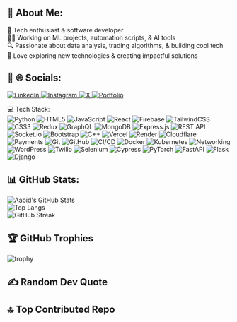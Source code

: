 ## 💫 About Me:  
🚀 Tech enthusiast & software developer  
👨‍💻 Working on ML projects, automation scripts, & AI tools  
🔍 Passionate about data analysis, trading algorithms, & building cool tech  
🌟 Love exploring new technologies & creating impactful solutions  

## 🔗 🌐 Socials:  
<p align="left">
  <a href="https://www.linkedin.com/in/md-aabid-hussain-852a72255/" target="_blank">
    <img alt="LinkedIn" src="https://img.shields.io/badge/LinkedIn-0077B5?style=for-the-badge&logo=linkedin&logoColor=white" />
  </a>
  <a href="https://instagram.com/aabid2947" target="_blank">
    <img alt="Instagram" src="https://img.shields.io/badge/Instagram-E4405F?style=for-the-badge&logo=instagram&logoColor=white" />
  </a>
  <a href="https://x.com/aabid2947" target="_blank">
    <img alt="X" src="https://img.shields.io/badge/X-000000?style=for-the-badge&logo=twitter&logoColor=white" />
  </a>
  <a href="https://portfolio-alpha-neon-44.vercel.app/" target="_blank">
    <img alt="Portfolio" src="https://img.shields.io/badge/Portfolio-24292e?style=for-the-badge&logo=vercel&logoColor=white" />
  </a>
</p>

💻 Tech Stack:  
![Python](https://camo.githubusercontent.com/0d0779a129f1dcf6c31613b701fe0646fd4e4d2ed2a7cbd61b27fd5514baa938/68747470733a2f2f696d672e736869656c64732e696f2f62616467652f707974686f6e2d3336373041303f7374796c653d666f722d7468652d6261646765266c6f676f3d707974686f6e266c6f676f436f6c6f723d666664643534)
![HTML5](https://camo.githubusercontent.com/d4d9d935f85b68223a3514c6a889ea3ed6a77afb5f560c05baa1a1b168077830/68747470733a2f2f696d672e736869656c64732e696f2f62616467652f68746d6c352d2532334533344632362e7376673f7374796c653d666f722d7468652d6261646765266c6f676f3d68746d6c35266c6f676f436f6c6f723d7768697465)
![JavaScript](https://camo.githubusercontent.com/29d02b3669d6450d67e043cf5909e740dcb94c1e2306d88ac48b15b4ec55dc65/68747470733a2f2f696d672e736869656c64732e696f2f62616467652f6a6176617363726970742d2532333332333333302e7376673f7374796c653d666f722d7468652d6261646765266c6f676f3d6a617661736372697074266c6f676f436f6c6f723d253233463744463145)
![React](https://img.shields.io/badge/react-%2361DAFB.svg?style=for-the-badge&logo=react&logoColor=black)
![Firebase](https://img.shields.io/badge/firebase-%23039BE5.svg?style=for-the-badge&logo=firebase)
![TailwindCSS](https://img.shields.io/badge/tailwindcss-%2338B2AC.svg?style=for-the-badge&logo=tailwind-css&logoColor=white)
![CSS3](https://img.shields.io/badge/css3-%231572B6.svg?style=for-the-badge&logo=css3&logoColor=white)
![Redux](https://img.shields.io/badge/redux-%23764ABC.svg?style=for-the-badge&logo=redux&logoColor=white)
![GraphQL](https://img.shields.io/badge/graphql-%23E10098.svg?style=for-the-badge&logo=graphql&logoColor=white)
![MongoDB](https://img.shields.io/badge/mongodb-%2347A248.svg?style=for-the-badge&logo=mongodb&logoColor=white)
![Express.js](https://img.shields.io/badge/express.js-%23404d59.svg?style=for-the-badge&logo=express&logoColor=white)
![REST API](https://img.shields.io/badge/api-%2300ACEE.svg?style=for-the-badge&logo=fastapi&logoColor=white)
![Socket.io](https://img.shields.io/badge/socket.io-%23010101.svg?style=for-the-badge&logo=socket.io&logoColor=white)
![Bootstrap](https://img.shields.io/badge/bootstrap-%237952B3.svg?style=for-the-badge&logo=bootstrap&logoColor=white)
![C++](https://img.shields.io/badge/C++-%2300599C.svg?style=for-the-badge&logo=c%2B%2B&logoColor=white)
![Vercel](https://img.shields.io/badge/vercel-%23000000.svg?style=for-the-badge&logo=vercel&logoColor=white)
![Render](https://img.shields.io/badge/render-%23202020.svg?style=for-the-badge&logo=render&logoColor=white)
![Cloudflare](https://img.shields.io/badge/cloudflare-%23F38020.svg?style=for-the-badge&logo=cloudflare&logoColor=white)
![Payments](https://img.shields.io/badge/payment-%2320C997.svg?style=for-the-badge&logo=paypal&logoColor=white)
![Git](https://img.shields.io/badge/git-%23F05033.svg?style=for-the-badge&logo=git&logoColor=white)
![GitHub](https://img.shields.io/badge/github-%23181717.svg?style=for-the-badge&logo=github&logoColor=white)
![CI/CD](https://img.shields.io/badge/ci%2Fcd-%23FF6C37.svg?style=for-the-badge&logo=githubactions&logoColor=white)
![Docker](https://img.shields.io/badge/docker-%232496ED.svg?style=for-the-badge&logo=docker&logoColor=white)
![Kubernetes](https://img.shields.io/badge/kubernetes-%23326CE5.svg?style=for-the-badge&logo=kubernetes&logoColor=white)
![Networking](https://img.shields.io/badge/networking-%234285F4.svg?style=for-the-badge&logo=cloud&logoColor=white)
![WordPress](https://img.shields.io/badge/wordpress-%23117AC9.svg?style=for-the-badge&logo=wordpress&logoColor=white)
![Twilio](https://img.shields.io/badge/twilio-%23F22F46.svg?style=for-the-badge&logo=twilio&logoColor=white)
![Selenium](https://img.shields.io/badge/selenium-%2343B02A.svg?style=for-the-badge&logo=selenium&logoColor=white)
![Cypress](https://img.shields.io/badge/cypress-%23172A3A.svg?style=for-the-badge&logo=cypress&logoColor=white)
![PyTorch](https://img.shields.io/badge/pytorch-%23EE4C2C.svg?style=for-the-badge&logo=pytorch&logoColor=white)
![FastAPI](https://img.shields.io/badge/fastapi-%2300ACEE.svg?style=for-the-badge&logo=fastapi&logoColor=white)
![Flask](https://img.shields.io/badge/flask-%23000000.svg?style=for-the-badge&logo=flask&logoColor=white)
![Django](https://img.shields.io/badge/django-%23092E20.svg?style=for-the-badge&logo=django&logoColor=white)


## 📊 GitHub Stats:
![Aabid's GitHub Stats](https://github-readme-stats.vercel.app/api?username=aabid2947&show_icons=true&theme=radical)  
![Top Langs](https://github-readme-stats.vercel.app/api/top-langs/?username=aabid2947&layout=compact&theme=radical)  
![GitHub Streak](https://streak-stats.demolab.com?user=aabid2947&theme=radical&hide_border=true)



## 🏆 GitHub Trophies
![trophy](https://github-profile-trophy.vercel.app/?username=aabid2947&theme=radical&no-frame=true&row=2&column=4)


## ✍️ Random Dev Quote


## 🔝 Top Contributed Repo

<!--
**aabid2947/aabid2947** is a ✨ _special_ ✨ repository because its `README.md` (this file) appears on your GitHub profile.

Here are some ideas to get you started:

- 🔭 I’m currently working on ...
- 🌱 I’m currently learning ...
- 👯 I’m looking to collaborate on ...
- 🤔 I’m looking for help with ...
- 💬 Ask me about ...
- 📫 How to reach me: ...
- 😄 Pronouns: ...
- ⚡ Fun fact: ...
-->
